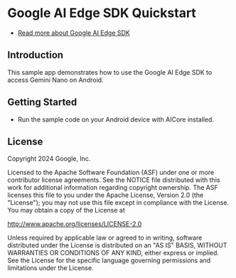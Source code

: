 # Google AI Edge SDK Quickstart

*   [Read more about Google AI Edge SDK](https://developer.android.com/ai/gemini-nano-experimental)

## Introduction

This sample app demonstrates how to use the Google AI Edge SDK to access Gemini
Nano on Android.

## Getting Started

*   Run the sample code on your Android device with AICore installed.

## License

Copyright 2024 Google, Inc.

Licensed to the Apache Software Foundation (ASF) under one or more contributor
license agreements. See the NOTICE file distributed with this work for
additional information regarding copyright ownership. The ASF licenses this file
to you under the Apache License, Version 2.0 (the "License"); you may not use
this file except in compliance with the License. You may obtain a copy of the
License at

http://www.apache.org/licenses/LICENSE-2.0

Unless required by applicable law or agreed to in writing, software distributed
under the License is distributed on an "AS IS" BASIS, WITHOUT WARRANTIES OR
CONDITIONS OF ANY KIND, either express or implied. See the License for the
specific language governing permissions and limitations under the License.
